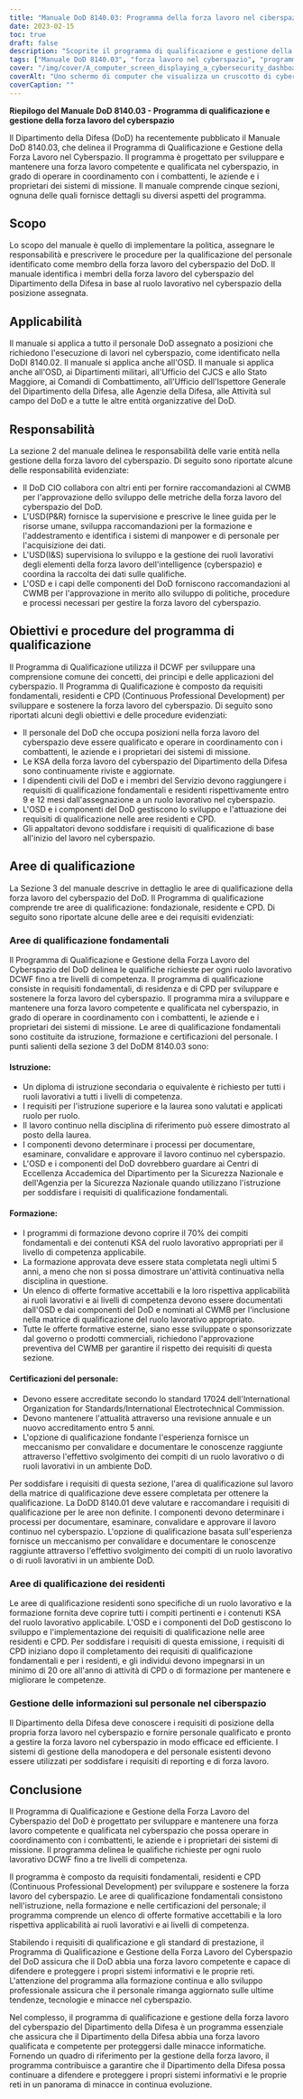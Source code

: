 ```yaml
---
title: "Manuale DoD 8140.03: Programma della forza lavoro nel ciberspazio - Sintesi"
date: 2023-02-15
toc: true
draft: false
description: "Scoprite il programma di qualificazione e gestione della forza lavoro del cyberspazio del DoD descritto nel Manuale 8140.03."
tags: ["Manuale DoD 8140.03", "forza lavoro nel cyberspazio", "programma di qualificazione", "Personale DoD", "sicurezza informatica"]
cover: "/img/cover/A_computer_screen_displaying_a_cybersecurity_dashboard.png"
coverAlt: "Uno schermo di computer che visualizza un cruscotto di cybersecurity con grafici e diagrammi che riflettono lo stato di sicurezza di una rete."
coverCaption: ""
---
```


**Riepilogo del Manuale DoD 8140.03 - Programma di qualificazione e gestione della forza lavoro del cyberspazio**

Il Dipartimento della Difesa (DoD) ha recentemente pubblicato il Manuale DoD 8140.03, che delinea il Programma di Qualificazione e Gestione della Forza Lavoro nel Cyberspazio. Il programma è progettato per sviluppare e mantenere una forza lavoro competente e qualificata nel cyberspazio, in grado di operare in coordinamento con i combattenti, le aziende e i proprietari dei sistemi di missione. Il manuale comprende cinque sezioni, ognuna delle quali fornisce dettagli su diversi aspetti del programma.

## Scopo

Lo scopo del manuale è quello di implementare la politica, assegnare le responsabilità e prescrivere le procedure per la qualificazione del personale identificato come membro della forza lavoro del cyberspazio del DoD. Il manuale identifica i membri della forza lavoro del cyberspazio del Dipartimento della Difesa in base al ruolo lavorativo nel cyberspazio della posizione assegnata.

## Applicabilità

Il manuale si applica a tutto il personale DoD assegnato a posizioni che richiedono l'esecuzione di lavori nel cyberspazio, come identificato nella DoDI 8140.02. Il manuale si applica anche all'OSD. Il manuale si applica anche all'OSD, ai Dipartimenti militari, all'Ufficio del CJCS e allo Stato Maggiore, ai Comandi di Combattimento, all'Ufficio dell'Ispettore Generale del Dipartimento della Difesa, alle Agenzie della Difesa, alle Attività sul campo del DoD e a tutte le altre entità organizzative del DoD.

## Responsabilità

La sezione 2 del manuale delinea le responsabilità delle varie entità nella gestione della forza lavoro del cyberspazio. Di seguito sono riportate alcune delle responsabilità evidenziate:

- Il DoD CIO collabora con altri enti per fornire raccomandazioni al CWMB per l'approvazione dello sviluppo delle metriche della forza lavoro del cyberspazio del DoD.
- L'USD(P&R) fornisce la supervisione e prescrive le linee guida per le risorse umane, sviluppa raccomandazioni per la formazione e l'addestramento e identifica i sistemi di manpower e di personale per l'acquisizione dei dati.
- L'USD(I&S) supervisiona lo sviluppo e la gestione dei ruoli lavorativi degli elementi della forza lavoro dell'intelligence (cyberspazio) e coordina la raccolta dei dati sulle qualifiche.
- L'OSD e i capi delle componenti del DoD forniscono raccomandazioni al CWMB per l'approvazione in merito allo sviluppo di politiche, procedure e processi necessari per gestire la forza lavoro del cyberspazio.

## Obiettivi e procedure del programma di qualificazione

Il Programma di Qualificazione utilizza il DCWF per sviluppare una comprensione comune dei concetti, dei principi e delle applicazioni del cyberspazio. Il Programma di Qualificazione è composto da requisiti fondamentali, residenti e CPD (Continuous Professional Development) per sviluppare e sostenere la forza lavoro del cyberspazio. Di seguito sono riportati alcuni degli obiettivi e delle procedure evidenziati:

- Il personale del DoD che occupa posizioni nella forza lavoro del cyberspazio deve essere qualificato e operare in coordinamento con i combattenti, le aziende e i proprietari dei sistemi di missione.
- Le KSA della forza lavoro del cyberspazio del Dipartimento della Difesa sono continuamente riviste e aggiornate.
- I dipendenti civili del DoD e i membri del Servizio devono raggiungere i requisiti di qualificazione fondamentali e residenti rispettivamente entro 9 e 12 mesi dall'assegnazione a un ruolo lavorativo nel cyberspazio.
- L'OSD e i componenti del DoD gestiscono lo sviluppo e l'attuazione dei requisiti di qualificazione nelle aree residenti e CPD.
- Gli appaltatori devono soddisfare i requisiti di qualificazione di base all'inizio del lavoro nel cyberspazio.

## Aree di qualificazione

La Sezione 3 del manuale descrive in dettaglio le aree di qualificazione della forza lavoro del cyberspazio del DoD. Il Programma di qualificazione comprende tre aree di qualificazione: fondazionale, residente e CPD. Di seguito sono riportate alcune delle aree e dei requisiti evidenziati:

### Aree di qualificazione fondamentali

Il Programma di Qualificazione e Gestione della Forza Lavoro del Cyberspazio del DoD delinea le qualifiche richieste per ogni ruolo lavorativo DCWF fino a tre livelli di competenza. Il programma di qualificazione consiste in requisiti fondamentali, di residenza e di CPD per sviluppare e sostenere la forza lavoro del cyberspazio. Il programma mira a sviluppare e mantenere una forza lavoro competente e qualificata nel cyberspazio, in grado di operare in coordinamento con i combattenti, le aziende e i proprietari dei sistemi di missione. Le aree di qualificazione fondamentali sono costituite da istruzione, formazione e certificazioni del personale. I punti salienti della sezione 3 del DoDM 8140.03 sono:

#### Istruzione:

- Un diploma di istruzione secondaria o equivalente è richiesto per tutti i ruoli lavorativi a tutti i livelli di competenza.
- I requisiti per l'istruzione superiore e la laurea sono valutati e applicati ruolo per ruolo.
- Il lavoro continuo nella disciplina di riferimento può essere dimostrato al posto della laurea.
- I componenti devono determinare i processi per documentare, esaminare, convalidare e approvare il lavoro continuo nel cyberspazio.
- L'OSD e i componenti del DoD dovrebbero guardare ai Centri di Eccellenza Accademica del Dipartimento per la Sicurezza Nazionale e dell'Agenzia per la Sicurezza Nazionale quando utilizzano l'istruzione per soddisfare i requisiti di qualificazione fondamentali.

#### Formazione:

- I programmi di formazione devono coprire il 70% dei compiti fondamentali e dei contenuti KSA del ruolo lavorativo appropriati per il livello di competenza applicabile.
- La formazione approvata deve essere stata completata negli ultimi 5 anni, a meno che non si possa dimostrare un'attività continuativa nella disciplina in questione.
- Un elenco di offerte formative accettabili e la loro rispettiva applicabilità ai ruoli lavorativi e ai livelli di competenza devono essere documentati dall'OSD e dai componenti del DoD e nominati al CWMB per l'inclusione nella matrice di qualificazione del ruolo lavorativo appropriato.
- Tutte le offerte formative esterne, siano esse sviluppate o sponsorizzate dal governo o prodotti commerciali, richiedono l'approvazione preventiva del CWMB per garantire il rispetto dei requisiti di questa sezione.

#### Certificazioni del personale:

- Devono essere accreditate secondo lo standard 17024 dell'International Organization for Standards/International Electrotechnical Commission.
- Devono mantenere l'attualità attraverso una revisione annuale e un nuovo accreditamento entro 5 anni.
- L'opzione di qualificazione fondante l'esperienza fornisce un meccanismo per convalidare e documentare le conoscenze raggiunte attraverso l'effettivo svolgimento dei compiti di un ruolo lavorativo o di ruoli lavorativi in un ambiente DoD.

Per soddisfare i requisiti di questa sezione, l'area di qualificazione sul lavoro della matrice di qualificazione deve essere completata per ottenere la qualificazione. La DoDD 8140.01 deve valutare e raccomandare i requisiti di qualificazione per le aree non definite. I componenti devono determinare i processi per documentare, esaminare, convalidare e approvare il lavoro continuo nel cyberspazio. L'opzione di qualificazione basata sull'esperienza fornisce un meccanismo per convalidare e documentare le conoscenze raggiunte attraverso l'effettivo svolgimento dei compiti di un ruolo lavorativo o di ruoli lavorativi in un ambiente DoD.

### Aree di qualificazione dei residenti

Le aree di qualificazione residenti sono specifiche di un ruolo lavorativo e la formazione fornita deve coprire tutti i compiti pertinenti e i contenuti KSA del ruolo lavorativo applicabile. L'OSD e i componenti del DoD gestiscono lo sviluppo e l'implementazione dei requisiti di qualificazione nelle aree residenti e CPD. Per soddisfare i requisiti di questa emissione, i requisiti di CPD iniziano dopo il completamento dei requisiti di qualificazione fondamentali e per i residenti, e gli individui devono impegnarsi in un minimo di 20 ore all'anno di attività di CPD o di formazione per mantenere e migliorare le competenze.

### Gestione delle informazioni sul personale nel ciberspazio

Il Dipartimento della Difesa deve conoscere i requisiti di posizione della propria forza lavoro nel cyberspazio e fornire personale qualificato e pronto a gestire la forza lavoro nel cyberspazio in modo efficace ed efficiente. I sistemi di gestione della manodopera e del personale esistenti devono essere utilizzati per soddisfare i requisiti di reporting e di forza lavoro.

## Conclusione

Il Programma di Qualificazione e Gestione della Forza Lavoro del Cyberspazio del DoD è progettato per sviluppare e mantenere una forza lavoro competente e qualificata nel cyberspazio che possa operare in coordinamento con i combattenti, le aziende e i proprietari dei sistemi di missione. Il programma delinea le qualifiche richieste per ogni ruolo lavorativo DCWF fino a tre livelli di competenza.

Il programma è composto da requisiti fondamentali, residenti e CPD (Continuous Professional Development) per sviluppare e sostenere la forza lavoro del cyberspazio. Le aree di qualificazione fondamentali consistono nell'istruzione, nella formazione e nelle certificazioni del personale; il programma comprende un elenco di offerte formative accettabili e la loro rispettiva applicabilità ai ruoli lavorativi e ai livelli di competenza.

Stabilendo i requisiti di qualificazione e gli standard di prestazione, il Programma di Qualificazione e Gestione della Forza Lavoro del Cyberspazio del DoD assicura che il DoD abbia una forza lavoro competente e capace di difendere e proteggere i propri sistemi informativi e le proprie reti. L'attenzione del programma alla formazione continua e allo sviluppo professionale assicura che il personale rimanga aggiornato sulle ultime tendenze, tecnologie e minacce nel cyberspazio.

Nel complesso, il programma di qualificazione e gestione della forza lavoro del cyberspazio del Dipartimento della Difesa è un programma essenziale che assicura che il Dipartimento della Difesa abbia una forza lavoro qualificata e competente per proteggersi dalle minacce informatiche. Fornendo un quadro di riferimento per la gestione della forza lavoro, il programma contribuisce a garantire che il Dipartimento della Difesa possa continuare a difendere e proteggere i propri sistemi informativi e le proprie reti in un panorama di minacce in continua evoluzione.
